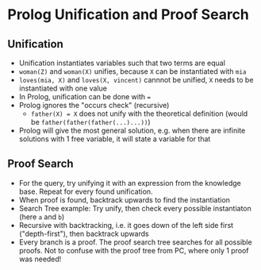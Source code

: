 # Prolog Unification and Proof Search
## Unification
- Unification instantiates variables such that two terms are equal
- `woman(Z)` and `woman(X)` unifies, because `X` can be instantiated with `mia`
- `loves(mia, X)` and `loves(X, vincent)` cannnot be unified, `X` needs to be instantiated with one value
- In Prolog, unification can be done with `=`
- Prolog ignores the "occurs check" (recursive)
    - `father(X) = X` does not unify with the theoretical definition (would be `father(father(father(...)...))`)
- Prolog will give the most general solution, e.g. when there are infinite solutions with 1 free variable, it will state a variable for that

## Proof Search
- For the query, try unifying it with an expression from the knowledge base. Repeat for every found unification.
- When proof is found, backtrack upwards to find the instantiation
- Search Tree example: Try unify, then check every possible instantiaton (here `a` and `b`)
- Recursive with backtracking, i.e. it goes down of the left side first ("depth-first"), then backtrack upwards
- Every branch is a proof. The proof search tree searches for all possible proofs. Not to confuse with the proof tree from PC, where only 1 proof was needed!
